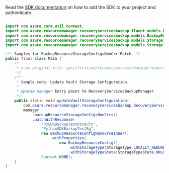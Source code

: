 Read the [SDK documentation](https://github.com/Azure/azure-sdk-for-java/blob/azure-resourcemanager-recoveryservicesbackup_1.0.0-beta.2/sdk/recoveryservicesbackup/azure-resourcemanager-recoveryservicesbackup/README.md) on how to add the SDK to your project and authenticate.

```java

import com.azure.core.util.Context;
import com.azure.resourcemanager.recoveryservicesbackup.fluent.models.BackupResourceConfigResourceInner;
import com.azure.resourcemanager.recoveryservicesbackup.models.BackupResourceConfig;
import com.azure.resourcemanager.recoveryservicesbackup.models.StorageType;
import com.azure.resourcemanager.recoveryservicesbackup.models.StorageTypeState;

/** Samples for BackupResourceStorageConfigsNonCrr Patch. */
public final class Main {
    /*
     * x-ms-original-file: specification/recoveryservicesbackup/resource-manager/Microsoft.RecoveryServices/stable/2021-07-01/examples/Common/BackupStorageConfig_Patch.json
     */
    /**
     * Sample code: Update Vault Storage Configuration.
     *
     * @param manager Entry point to RecoveryServicesBackupManager.
     */
    public static void updateVaultStorageConfiguration(
        com.azure.resourcemanager.recoveryservicesbackup.RecoveryServicesBackupManager manager) {
        manager
            .backupResourceStorageConfigsNonCrrs()
            .patchWithResponse(
                "PySDKBackupTestRsVault",
                "PythonSDKBackupTestRg",
                new BackupResourceConfigResourceInner()
                    .withProperties(
                        new BackupResourceConfig()
                            .withStorageType(StorageType.LOCALLY_REDUNDANT)
                            .withStorageTypeState(StorageTypeState.UNLOCKED)),
                Context.NONE);
    }
}
```
